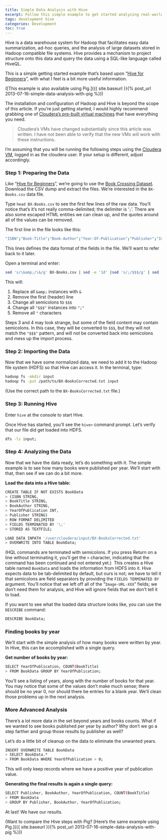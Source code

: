 ```yaml
---
title: Simple Data Analysis with Hive
excerpt: Follow this simple example to get started analyzing real-world data with Hive and Hadoop.
tags: development hive
categories: Development
toc: true
---
```


Hive is a data warehouse system for Hadoop that facilitates easy data summarization, ad-hoc queries, and the analysis of large datasets stored in Hadoop compatible file systems. Hive provides a mechanism to project structure onto this data and query the data using a SQL-like language called HiveQL.

This is a simple getting started example that’s based upon “[Hive for Beginners](http://www.orzota.com/hive-for-beginners/)”, with what I feel is a bit more useful information.

([This example is also available using Pig.]({{ site.baseurl }}{% post_url 2013-07-16-simple-data-analysis-with-pig %}))

The installation and configuration of Hadoop and Hive is beyond the scope of this article. If you’re just getting started, I would highly recommend grabbing one of [Cloudera’s pre-built virtual machines](https://ccp.cloudera.com/display/SUPPORT/Cloudera+QuickStart+VM) that have everything you need.

> Cloudera’s VMs have changed substantially since this article was written. I have not been able to verify that the new VMs will work with these instructions.

I’m assuming that you will be running the following steps using the [Cloudera VM](https://ccp.cloudera.com/display/SUPPORT/Cloudera+QuickStart+VM), logged in as the cloudera user. If your setup is different, adjust accordingly.

### Step 1: Preparing the Data

Like “[Hive for Beginners](http://www.orzota.com/hive-for-beginners/)”, we’re going to use the [Book Crossing Dataset](http://www.informatik.uni-freiburg.de/~cziegler/BX/). Download the CSV dump and extract the files. We’re interested in the `BX-Books.csv` data file.

Type `head BX-Books.csv` to see the first few lines of the raw data. You’ll notice that’s it’s not really comma-delimited; the delimiter is ‘`;`’. There are also some escaped HTML entities we can clean up, and the quotes around all of the values can be removed.

The first line in the file looks like this:

```bash
"ISBN";"Book-Title";"Book-Author";"Year-Of-Publication";"Publisher";"Image-URL-S";"Image-URL-M";"Image-URL-L"
```

This lines defines the data format of the fields in the file. We’ll want to refer back to it later.

Open a terminal and enter:

```bash
sed 's/\&amp;/\&/g' BX-Books.csv | sed -e '1d' |sed 's/;/$$$/g' | sed 's/"$$$"/";"/g' | sed 's/"//g' > BX-BooksCorrected.txt
```

This will:

1.  Replace all `&amp;` instances with `&`
2.  Remove the first (header) line
3.  Change all semicolons to `$$$`
4.  Change all `"$$$"` instances into `";"`
5.  Remove all `"` characters

Steps 3 and 4 may look strange, but some of the field content may contain semicolons. In this case, they will be converted to `$$$`, but they will not match the `"$$$"` pattern, and will not be converted back into semicolons and mess up the import process.

### Step 2: Importing the Data

Now that we have some normalized data, we need to add it to the Hadoop file system (HDFS) so that Hive can access it. In the terminal, type:

```bash
hadoop fs -mkdir input
hadoop fs -put /path/to/BX-BooksCorrected.txt input
```

(Use the correct path to the `BX-BooksCorrected.txt` file.)

### Step 3: Running Hive

Enter `hive` at the console to start Hive.

Once Hive has started, you’ll see the `hive>` command prompt. Let’s verify that our file did get loaded into HDFS.

```bash
dfs -ls input;
```

### Step 4: Analyzing the Data

Now that we have the data ready, let’s do something with it. The simple example is to see how many books were published per year. We’ll start with that, then see if we can do a bit more.

**Load the data into a Hive table:**

```bash
CREATE TABLE IF NOT EXISTS BookData
> (ISBN STRING,
> BookTitle STRING,
> BookAuthor STRING,
> YearOfPublication INT,
> Publisher STRING)
> ROW FORMAT DELIMITED
> FIELDS TERMINATED BY '\;'
> STORED AS TEXTFILE;

LOAD DATA INPATH '/user/cloudera/input/BX-BooksCorrected.txt'
> OVERWRITE INTO TABLE BookData;
```

(HQL commands are terminated with semicolons. If you press Return on a line without terminating it, you’ll get the `>` character, indicating that the command has been continued and not entered yet.)
 This creates a Hive table named `BookData` and loads the information from HDFS into it. Hive expects data to be tab-delimited by default, but ours is not; we have to tell it that semicolons are field separators by providing the `FIELDS TERMINATED BY` argument. You’ll notice that we left off all of the “`Image-URL-XXX`” fields; we don’t need them for analysis, and Hive will ignore fields that we don’t tell it to load.

If you want to see what the loaded data structure looks like, you can use the `DESCRIBE` command:

```bash
DESCRIBE BookData;
```

### Finding books by year

We’ll start with the simple analysis of how many books were written by year. In Hive, this can be accomplished with a single query.

**Get number of books by year:**

```bash
SELECT YearOfPublication, COUNT(BookTitle)
> FROM BookData GROUP BY YearOfPublication;
```

You’ll see a listing of years, along with the number of books for that year. You may notice that some of the values don’t make much sense; there should be no year 0, nor should there be entries for a blank year. We’ll clean those problems up in the next analysis.

### More Advanced Analysis

There’s a lot more data in the set beyond years and books counts. What if we wanted to see books published per year by author? Why don’t we go a step farther and group those results by publisher as well?

Let’s do a little bit of cleanup on the data to eliminate the unwanted years.

```bash
INSERT OVERWRITE TABLE BookData
> SELECT BookData.*
> FROM BookData WHERE YearOfPublication > 0;
```

This will only keep records where we have a positive year of publication value.

**Generating the final results is again a single query:**

```bash
SELECT Publisher, BookAuthor, YearOfPublication, COUNT(BookTitle)
> FROM BookData
> GROUP BY Publisher, BookAuthor, YearOfPublication;
```

At last! We have our results.

(Want to compare the Hive steps with Pig? [Here’s the same example using Pig.]({{ site.baseurl }}{% post_url 2013-07-16-simple-data-analysis-with-pig %}))
